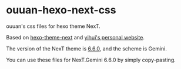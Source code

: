 # ouuan-hexo-next-css
ouuan's css files for hexo theme NexT.

Based on [hexo-theme-next](https://github.com/theme-next/hexo-theme-next) and [yihui's personal website](https://github.com/rbind/yihui).

The version of the NexT theme is [6.6.0](https://github.com/theme-next/hexo-theme-next/tree/5d677f45709457dcf6c6473eba2eee7ff7966f66), and the scheme is Gemini.

You can use these files for NexT.Gemini 6.6.0 by simply copy-pasting.